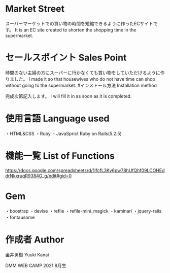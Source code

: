 # Market Street

スーパーマーケットでの買い物の時間を短縮できるように作ったECサイトです。
It is an EC site created to shorten the shopping time in the supermarket.

# セールスポイント Sales Point

時間のない主婦の方にスーパーに行かなくても買い物をしていただけるように作りました。
I made it so that housewives who do not have time can shop without going to the supermarket.
#インストール方法 Installation method

完成次第記入します。
I will fill it in as soon as it is completed.

# 使用言語 Language used

・HTML&CSS
・Ruby
・JavaSprict
Ruby on Rails(5.2.5)

# 機能一覧 List of Functions

https://docs.google.com/spreadsheets/d/1IfcfL3Ky6pw78hUfQhf09LCOHEddrNkxruqR9384G_g/edit#gid=0

# Gem

・boostrap
・devise
・refile
・refile-mini_magick
・kaminari
・jquery-rails
・fontausome

# 作成者 Author

金井勇樹 Yuuki Kanai

DMM WEB CAMP 2021 8月生